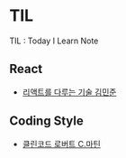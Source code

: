 # TIL
TIL : Today I Learn Note


## React
- [리액트를 다루는 기술 김민준](https://github.com/yunyoung1819/TIL/tree/master/Velopert_React)

## Coding Style
- [클린코드 로버트 C.마틴](https://github.com/yunyoung1819/TIL/tree/master/CleanCode)
